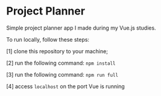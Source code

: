 # Project Planner
Simple project planner app I made during my Vue.js studies. 

To run locally, follow these steps:

[1] clone this repository to your machine;

[2] run the following command:
```npm install```

[3] run the following command:
```npm run full```

[4] access `localhost` on the port Vue is running

